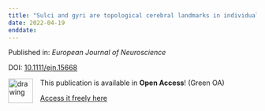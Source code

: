 ```yaml
---
title: "Sulci and gyri are topological cerebral landmarks in individual subjects: a study of brain navigation during tumor resection"
date: 2022-04-19
enddate:
---
```


Published in: *European Journal of Neuroscience*

DOI: [10.1111/ejn.15668](https://doi.org/10.1111/ejn.15668)

<img src="https://upload.wikimedia.org/wikipedia/commons/thumb/9/90/Open_Access_logo_PLoS_white_green.svg/576px-Open_Access_logo_PLoS_white_green.svg.png" alt="drawing" width="50" align="left"/> &nbsp;&nbsp;&nbsp;This publication is available in **Open Access**! (Green OA)

&nbsp;&nbsp;&nbsp;<a href="https://www.ncbi.nlm.nih.gov/pmc/articles/PMC9321027" download>Access it freely here</a>

